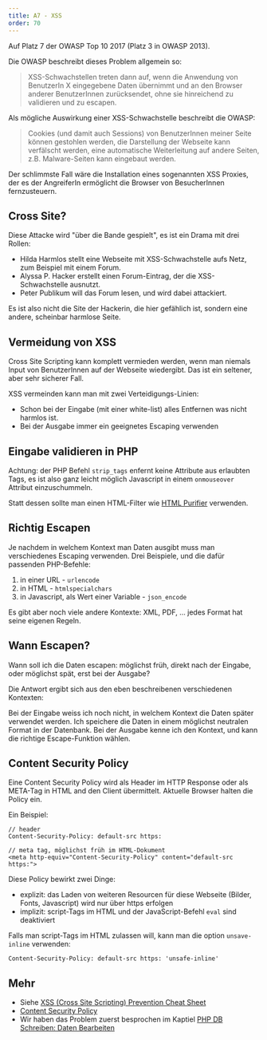 ```yaml
---
title: A7 - XSS
order: 70
---
```


Auf Platz 7 der OWASP Top 10 2017 (Platz 3 in OWASP 2013).

Die OWASP beschreibt dieses Problem allgemein so:

> XSS-Schwachstellen treten dann auf, wenn die Anwendung von BenutzerIn X eingegebene Daten übernimmt und an den Browser anderer BenutzerInnen zurücksendet, ohne sie hinreichend zu validieren und zu escapen.

Als mögliche Auswirkung einer XSS-Schwachstelle beschreibt die OWASP:

> Cookies (und damit auch Sessions) von BenutzerInnen meiner Seite können gestohlen werden, die Darstellung der Webseite kann verfälscht werden, eine automatische Weiterleitung auf andere Seiten, z.B. Malware-Seiten kann eingebaut werden.

Der schlimmste Fall wäre die Installation eines sogenannten XSS Proxies, der es der AngreiferIn ermöglicht die Browser von BesucherInnen fernzusteuern.

## Cross Site?

Diese Attacke wird "über die Bande gespielt", es ist ein Drama mit drei Rollen:

- Hilda Harmlos stellt eine Webseite mit XSS-Schwachstelle aufs Netz, zum Beispiel mit einem Forum.
- Alyssa P. Hacker erstellt einen Forum-Eintrag, der die XSS-Schwachstelle ausnutzt.
- Peter Publikum will das Forum lesen, und wird dabei attackiert.

Es ist also nicht die Site der Hackerin, die hier gefählich ist, sondern eine andere, scheinbar
harmlose Seite.

## Vermeidung von XSS

Cross Site Scripting kann komplett vermieden werden, wenn man niemals Input von BenutzerInnen auf der Webseite wiedergibt.
Das ist ein seltener, aber sehr sicherer Fall.

XSS vermeinden kann man mit zwei Verteidigungs-Linien:

- Schon bei der Eingabe (mit einer white-list) alles Entfernen was nicht harmlos ist.
- Bei der Ausgabe immer ein geeignetes Escaping verwenden

## Eingabe validieren in PHP

Achtung: der PHP Befehl `strip_tags` enfernt keine Attribute aus erlaubten Tags, es ist
also ganz leicht möglich Javascript in einem `onmouseover` Attribut einzuschummeln.

Statt dessen sollte man einen HTML-Filter wie [HTML Purifier](http://htmlpurifier.org/) verwenden.

## Richtig Escapen

Je nachdem in welchem Kontext man Daten ausgibt muss man verschiedenes Escaping verwenden.
Drei Beispiele, und die dafür passenden PHP-Befehle:

1. in einer URL - `urlencode`
2. in HTML - `htmlspecialchars`
3. in Javascript, als Wert einer Variable - `json_encode`

Es gibt aber noch viele andere Kontexte: XML, PDF, ... jedes Format hat seine eigenen Regeln.


## Wann Escapen?

Wann soll ich die Daten escapen: möglichst früh, direkt nach der Eingabe,
oder möglichst spät, erst bei der Ausgabe?

Die Antwort ergibt sich aus den eben beschreibenen verschiedenen Kontexten:

Bei der Eingabe weiss ich noch nicht, in welchem Kontext die Daten später 
verwendet werden.  Ich speichere die Daten in einem möglichst neutralen Format
in der Datenbank.  Bei der Ausgabe kenne ich den Kontext, und kann die
richtige Escape-Funktion wählen.

## Content Security Policy

Eine Content Security Policy wird als Header im HTTP Response oder als
META-Tag in HTML and den Client übermittelt.  Aktuelle Browser halten die Policy ein.

Ein Beispiel:

```
// header
Content-Security-Policy: default-src https:

// meta tag, möglichst früh im HTML-Dokument
<meta http-equiv="Content-Security-Policy" content="default-src https:">
```


Diese Policy bewirkt zwei Dinge:

- explizit: das Laden von weiteren Resourcen für diese Webseite (Bilder, Fonts, Javascript) wird nur über https erfolgen
- implizit: script-Tags im HTML und der JavaScript-Befehl `eval` sind deaktiviert

Falls man script-Tags im HTML zulassen will, kann man die option `unsave-inline` verwenden:

```
Content-Security-Policy: default-src https: 'unsafe-inline'
```


## Mehr

- Siehe [XSS (Cross Site Scripting) Prevention Cheat Sheet](https://github.com/OWASP/CheatSheetSeries/blob/master/cheatsheets/Cross_Site_Scripting_Prevention_Cheat_Sheet.md)
- [Content Security Policy](https://developer.mozilla.org/en-US/docs/Web/HTTP/CSP)
- Wir haben das Problem zuerst besprochen im Kaptiel [PHP DB Schreiben: Daten Bearbeiten](https://web-development.github.io/php-db-schreiben/daten-editieren/)




